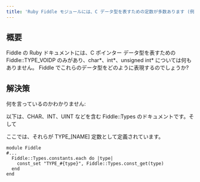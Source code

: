 ```yaml
---
title: 'Ruby Fiddle モジュールには、C データ型を表すための定数が多数あります (例: Fiddle::TYPE_INT == 4)。しかし、ポインター データ型はどのように表すのでしょうか?'
---
```


## 概要
Fiddle の Ruby ドキュメントには、C ポインター データ型を表すための Fiddle::TYPE_VOIDP のみがあり、char*、int*、unsigned int* については何もありません。 Fiddle でこれらのデータ型をどのように表現するのでしょうか?

## 解決策
何を言っているのかわかりません:

以下は、CHAR、INT、UINT などを含む Fiddle::Types のドキュメントです。そして

ここでは、それらが TYPE_[NAME] 定数として定義されています。

```
module Fiddle
#...
  Fiddle::Types.constants.each do |type|
    const_set "TYPE_#{type}", Fiddle::Types.const_get(type)
  end
end 

```
